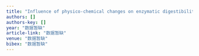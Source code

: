 ```yaml
---
title: "Influence of physico-chemical changes on enzymatic digestibility of ionic liquid and AFEX pretreated corn stover"
authors: []
authors-key: []
year: "数据暂缺"
article-link: "数据暂缺"
venue: "数据暂缺"
bibex: "数据暂缺"
---
```

